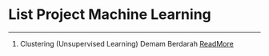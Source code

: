 # List Project Machine Learning
---
1. Clustering (Unsupervised Learning) Demam Berdarah [ReadMore](https://github.com/Angdp3/Machine_Learning/tree/main/Project_1)
